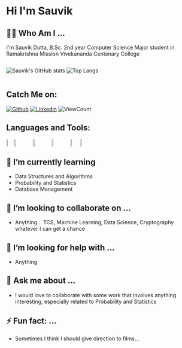 # Hi I'm Sauvik

## 😶‍🌫️ Who Am I ...
I'm Sauvik Dutta, B.Sc. 2nd year Computer Science Major student in Ramakrishna Mission Vivekananda Centenary College
<div style="display: flex; flex-direction: row;">
  
  ![Sauvik's GitHub stats](https://github-readme-stats.vercel.app/api?username=sauvik-d&show_icons=true)
  ![Top Langs](https://github-readme-stats.vercel.app/api/top-langs/?username=sauvik-d&layout=compact)
  
</div>

## Catch Me on:

[![Github](https://img.shields.io/badge/-Github-000?style=flat&logo=Github&logoColor=white)](https://github.com/sauvik-d)
[![Linkedin](https://img.shields.io/badge/-LinkedIn-blue?style=flat&logo=Linkedin&logoColor=white)](https://www.linkedin.com/in/)
<img alt="ViewCount" src="https://views.whatilearened.today/views/github/sauvik-d/onimur.svg" />

## Languages and Tools:

<div style="display: flex; flex-direction: row;">

  <img width="4%" src="https://raw.githubusercontent.com/abranhe/programming-languages-logos/e1be48ad2dffe3e6e0e24fdefa9e740167fb2315/src/cpp/cpp.svg" style="max-width: 100%;">
  
  <img width="10%" src="https://camo.githubusercontent.com/06b4e5bff59158170c7de80649579da23a0fdf97fb477775f829f012cd05ef22/68747470733a2f2f7777772e766563746f726c6f676f2e7a6f6e652f6c6f676f732f6a6176612f6a6176612d617232312e737667" data-canonical-src="https://www.vectorlogo.zone/logos/java/java-ar21.svg" style="max-width: 100%;">

  <img width="10%" src="https://www.vectorlogo.zone/logos/git-scm/git-scm-ar21.svg" style="max-width: 100%;">

  <img width="10%" src="https://www.vectorlogo.zone/logos/python/python-ar21.svg" style="max-width: 100%;">

  <img width="5%" src="https://www.vectorlogo.zone/logos/r-project/r-project-icon.svg" style="max-width: 100%;">

  <!--<img width="4%" src="https://www.vectorlogo.zone/logos/figma/figma-icon.svg" style="max-width: 100%;">-->
  
  <img width="10%" src="https://camo.githubusercontent.com/842373051212a9c9c61fe72b9d636b2e7ed06f89120e8322ea5e67d01857cff8/68747470733a2f2f7777772e766563746f726c6f676f2e7a6f6e652f6c6f676f732f6d7973716c2f6d7973716c2d617232312e737667" data-canonical-src="https://www.vectorlogo.zone/logos/mysql/mysql-ar21.svg" style="max-width: 100%;">
    
</div>

## 🌱 I’m currently learning
- Data Structures and Algorithms
- Probability and Statistics
- Database Management
  
## 👯 I’m looking to collaborate on ...
- Anything... TCS, Machine Learning, Data Science, Cryptography whatever I can get a chance
## 🤔 I’m looking for help with ...
- Anything
## 💬 Ask me about ...
- I would love to collaborate with some work that involves anything interesting, especially related to Probability and Statistics 
## ⚡ Fun fact: ...
- Sometimes I think I should give direction to films...

